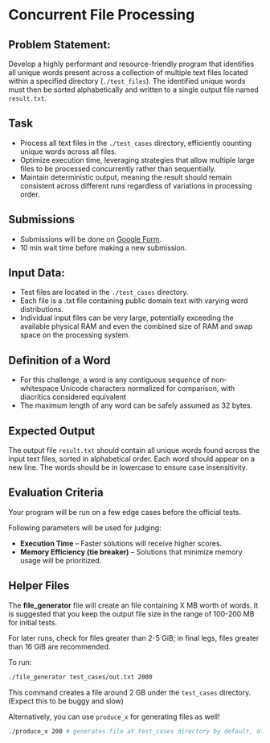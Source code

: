 # Concurrent File Processing

## Problem Statement:

Develop a highly performant and resource-friendly program that identifies all unique words present across a collection of multiple text files located within a specified directory (`./test_files`). The identified unique words must then be sorted alphabetically and written to a single output file named `result.txt`.

## Task

- Process all text files in the `./test_cases` directory, efficiently counting unique words across all files.
- Optimize execution time, leveraging strategies that allow multiple large files to be processed concurrently rather than sequentially.
- Maintain deterministic output, meaning the result should remain consistent across different runs regardless of variations in processing order.

## Submissions

- Submissions will be done on [Google Form](https://forms.gle/VG4zyWQTFiQtEj4r9).
- 10 min wait time before making a new submission.

## Input Data:
- Test files are located in the `./test_cases` directory.
- Each file is a .txt file containing public domain text with varying word distributions.
- Individual input files can be very large, potentially exceeding the available physical RAM and even the combined size of RAM and swap space on the processing system.

## Definition of a Word

- For this challenge, a word is any contiguous sequence of non‐whitespace Unicode characters normalized for comparison, with diacritics considered equivalent
- The maximum length of any word can be safely assumed as 32 bytes.

## Expected Output

The output file `result.txt` should contain all unique words found across the input text files, sorted in alphabetical order. Each word should appear on a new line. The words should be in lowercase to ensure case insensitivity.

## Evaluation Criteria

Your program will be run on a few edge cases before the official tests.

Following parameters will be used for judging: 
- **Execution Time** – Faster solutions will receive higher scores.
- **Memory Efficiency (tie breaker)** – Solutions that minimize memory usage will be prioritized.

## Helper Files

The **file_generator** file will create an file containing X MB worth of words. It is suggested that you keep the output file size in the range of 100-200 MB for initial tests.

For later runs, check for files greater than 2-5 GiB; in final legs, files greater than 16 GiB are recommended.

To run:

```bash
./file_generator test_cases/out.txt 2000
```

This command creates a file around 2 GB under the `test_cases` directory. (Expect this to be buggy and slow)

Alternatively, you can use `produce_x` for generating files as well!

```bash
./produce_x 200 # generates file at test_cases directory by default, of size 200 MiB
```

